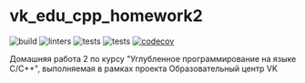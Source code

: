 # vk_edu_cpp_homework2

![build](https://github.com/dunaitseva/vk_edu_cpp_homework2/actions/workflows/build.yml/badge.svg)
![linters](https://github.com/dunaitseva/vk_edu_cpp_homework2/actions/workflows/linters.yml/badge.svg)
![tests](https://github.com/dunaitseva/vk_edu_cpp_homework2/actions/workflows/tests.yml/badge.svg)
![tests](https://github.com/dunaitseva/vk_edu_cpp_homework2/actions/workflows/load-testing.yml/badge.svg)
[![codecov](https://codecov.io/gh/dunaitseva/vk_edu_cpp_homework2/branch/dev/graph/badge.svg?token=C7VXLY46X7)](https://codecov.io/gh/dunaitseva/vk_edu_cpp_homework2)

Домашняя работа 2 по курсу "Углубленное программирование на языке С/С++", выполняемая в рамках проекта Образовательный центр VK
